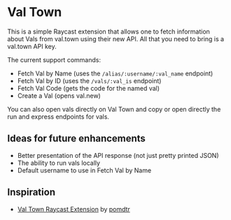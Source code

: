 # Val Town
This is a simple Raycast extension that allows one to fetch information about Vals from val.town using their new API. All that you need to bring is a val.town API key.

The current support commands:

- Fetch Val by Name (uses the `/alias/:username/:val_name` endpoint)
- Fetch Val by ID (uses the `/vals/:val_is` endpoint)
- Fetch Val Code (gets the code for the named val)
- Create a Val (opens val.new)

You can also open vals directly on Val Town and copy or open directly the run and express endpoints for vals.

## Ideas for future enhancements
- Better presentation of the API response (not just pretty printed JSON)
- The ability to run vals locally
- Default username to use in Fetch Val by Name

## Inspiration
- [Val Town Raycast Extension](https://github.com/pomdtr/val-town-raycast-extension) by [pomdtr](https://github.com/pomdtr)
